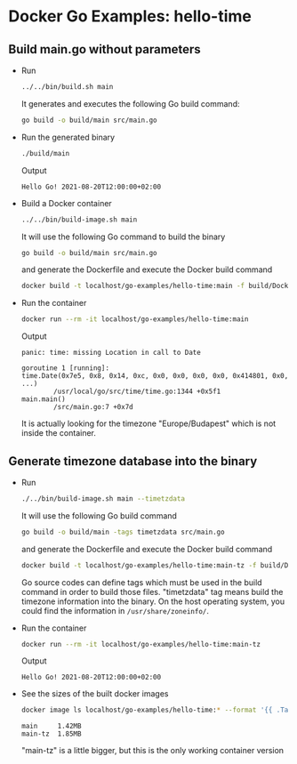 # Docker Go Examples: hello-time

## Build main.go without parameters

* Run

  ```bash
  ../../bin/build.sh main
  ```

  It generates and executes the following Go build command:

  ```bash
  go build -o build/main src/main.go
  ```

* Run the generated binary

  ```bash
  ./build/main
  ```

  Output

  ```
  Hello Go! 2021-08-20T12:00:00+02:00
  ```

* Build a Docker container

  ```bash
  ../../bin/build-image.sh main
  ```

  It will use the following Go command to build the binary

  ```bash
  go build -o build/main src/main.go
  ```

  and generate the Dockerfile and execute the Docker build command

  ```bash
  docker build -t localhost/go-examples/hello-time:main -f build/Dockerfile.main 
  ```

* Run the container

  ```bash
  docker run --rm -it localhost/go-examples/hello-time:main
  ```

  Output

  ```
  panic: time: missing Location in call to Date

  goroutine 1 [running]:
  time.Date(0x7e5, 0x8, 0x14, 0xc, 0x0, 0x0, 0x0, 0x0, 0x414801, 0x0, ...)
          /usr/local/go/src/time/time.go:1344 +0x5f1
  main.main()
          /src/main.go:7 +0x7d
  ```

  It is actually looking for the timezone "Europe/Budapest" which is not inside the container.

## Generate timezone database into the binary

* Run

  ```bash
  ./../bin/build-image.sh main --timetzdata
  ```

  It will use the following Go build command

  ```bash
  go build -o build/main -tags timetzdata src/main.go
  ```

  and generate the Dockerfile and execute the Docker build command

  ```bash
  docker build -t localhost/go-examples/hello-time:main-tz -f build/Dockerfile.main-tz .
  ```

  Go source codes can define tags which must be used in the build command
  in order to build those files. "timetzdata" tag means build the timezone information
  into the binary. On the host operating system, you could find the information in
  ```/usr/share/zoneinfo/```.

* Run the container

  ```bash
  docker run --rm -it localhost/go-examples/hello-time:main-tz
  ```
  
  Output

  ```
  Hello Go! 2021-08-20T12:00:00+02:00
  ```

* See the sizes of the built docker images

  ```bash
  docker image ls localhost/go-examples/hello-time:* --format '{{ .Tag }} {{ .Size }}' | column -t | sort
  ```

  ```
  main     1.42MB
  main-tz  1.85MB
  ```

  "main-tz" is a little bigger, but this is the only working container version
